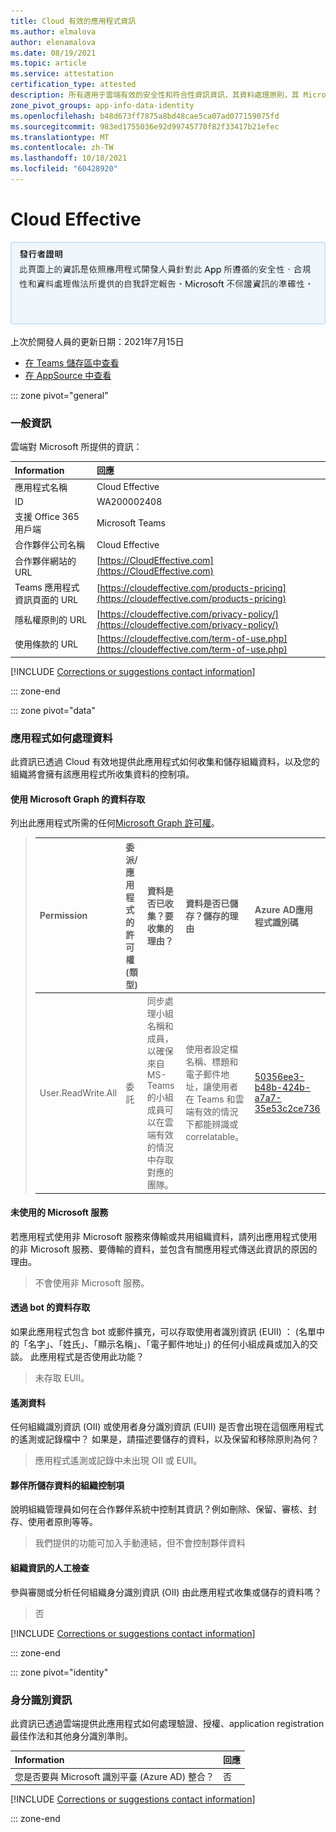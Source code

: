 ```yaml
---
title: Cloud 有效的應用程式資訊
ms.author: elmalova
author: elenamalova
ms.date: 08/19/2021
ms.topic: article
ms.service: attestation
certification_type: attested
description: 所有適用于雲端有效的安全性和符合性資訊資訊，其資料處理原則，其 Microsoft Cloud App Security 應用程式目錄資訊，以及 CSA 星型登錄中的安全性/符合性資訊。
zone_pivot_groups: app-info-data-identity
ms.openlocfilehash: b48d673ff7875a8bd48cae5ca07ad077159075fd
ms.sourcegitcommit: 983ed1755036e92d99745770f82f33417b21efec
ms.translationtype: MT
ms.contentlocale: zh-TW
ms.lasthandoff: 10/18/2021
ms.locfileid: "60428920"
---
```

# <a name="cloud-effective"></a>Cloud Effective

<p></p>
<img alt="Publisher Attestation: The information on this page is based on a self-assessment report provided by the app developer on the security, compliance, and data handling practices followed by this app. Microsoft makes no guarantees regarding the accuracy of the information." src="../media/attested.png" width="650" />
<p>上次於開發人員的更新日期：2021年7月15日</p>

* <a href="https://teams.microsoft.com/l/app/c976a771-1aa9-4e98-b87d-32f271bd6e7f" target="_blank">在 Teams 儲存區中查看</a>
* <a href="https://appsource.microsoft.com/product/office/WA200002408" target="_blank">在 AppSource 中查看</a>

::: zone pivot="general"

### <a name="general-information"></a>一般資訊

雲端對 Microsoft 所提供的資訊：

| **Information** | **回應** |
|:----------------|:-------------|
| 應用程式名稱 | Cloud Effective |
| ID | WA200002408 |
| 支援 Office 365 用戶端 | Microsoft Teams |
| 合作夥伴公司名稱 | Cloud Effective |
| 合作夥伴網站的 URL | [https://CloudEffective.com](https://CloudEffective.com) |
| Teams 應用程式資訊頁面的 URL | [https://cloudeffective.com/products-pricing](https://cloudeffective.com/products-pricing) |
| 隱私權原則的 URL | [https://cloudeffective.com/privacy-policy/](https://cloudeffective.com/privacy-policy/) |
| 使用條款的 URL | [https://cloudeffective.com/term-of-use.php](https://cloudeffective.com/term-of-use.php) |

 [!INCLUDE [Corrections or suggestions contact information](../includes/corrections-or-suggestions.md)]

::: zone-end

::: zone pivot="data"

### <a name="how-the-app-handles-data"></a>應用程式如何處理資料

此資訊已透過 Cloud 有效地提供此應用程式如何收集和儲存組織資料，以及您的組織將會擁有該應用程式所收集資料的控制項。

#### <a name="data-access-using-microsoft-graph"></a>使用 Microsoft Graph 的資料存取

列出此應用程式所需的任何[Microsoft Graph 許可權](https://docs.microsoft.com/graph/permissions-reference)。

>| **Permission**  | **委派/應用程式的許可權 (類型)** | **資料是否已收集？要收集的理由？** | **資料是否已儲存？儲存的理由** | **Azure AD應用程式識別碼** |
>|:----------------|:------------------------------------------------|:--------------------------------------------------------|:--------------------------------------------------|:--------------------|
>| User.ReadWrite.All | 委託 | 同步處理小組名稱和成員，以確保來自 MS-Teams 的小組成員可以在雲端有效的情況中存取對應的團隊。  | 使用者設定檔名稱、標題和電子郵件地址，讓使用者在 Teams 和雲端有效的情況下都能辨識或 correlatable。  | [50356ee3-b48b-424b-a7a7-35e53c2ce736](https://docs.microsoft.com/microsoft-365-app-certification/azure/50356ee3-b48b-424b-a7a7-35e53c2ce736) |


#### <a name="non-microsoft-services-used"></a>未使用的 Microsoft 服務

若應用程式使用非 Microsoft 服務來傳輸或共用組織資料，請列出應用程式使用的非 Microsoft 服務、要傳輸的資料，並包含有關應用程式傳送此資訊的原因的理由。

>不會使用非 Microsoft 服務。

#### <a name="data-access-via-bots"></a>透過 bot 的資料存取

如果此應用程式包含 bot 或郵件擴充，可以存取使用者識別資訊 (EUII) ： (名單中的「名字」、「姓氏」、「顯示名稱」、「電子郵件地址」) 的任何小組成員或加入的交談。 此應用程式是否使用此功能？

>未存取 EUII。


#### <a name="telemetry-data"></a>遙測資料

任何組織識別資訊 (OII) 或使用者身分識別資訊 (EUII) 是否會出現在這個應用程式的遙測或記錄檔中？ 如果是，請描述要儲存的資料，以及保留和移除原則為何？

>應用程式遙測或記錄中未出現 OII 或 EUII。

#### <a name="organizational-controls-for-data-stored-by-partner"></a>夥伴所儲存資料的組織控制項

說明組織管理員如何在合作夥伴系統中控制其資訊？例如刪除、保留、審核、封存、使用者原則等等。

>我們提供的功能可加入手動連結，但不會控制夥伴資料

#### <a name="human-review-of-organizational-information"></a>組織資訊的人工檢查

參與審閱或分析任何組織身分識別資訊 (OII) 由此應用程式收集或儲存的資料嗎？

>否

[!INCLUDE [Corrections or suggestions contact information](../includes/corrections-or-suggestions.md)]

::: zone-end


::: zone pivot="identity"

### <a name="identity-information"></a>身分識別資訊

此資訊已透過雲端提供此應用程式如何處理驗證、授權、application registration 最佳作法和其他身分識別準則。

| **Information** | **回應** |
|:----------------|:-------------|
| 您是否要與 Microsoft 識別平臺 (Azure AD) 整合？  | 否 |

[!INCLUDE [Corrections or suggestions contact information](../includes/corrections-or-suggestions.md)]

::: zone-end
